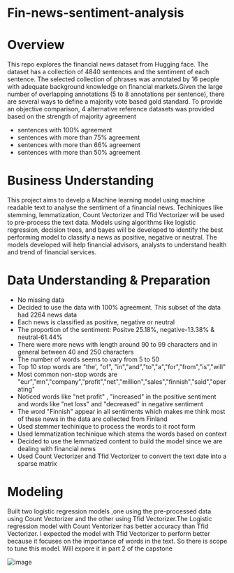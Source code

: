 # Fin-news-sentiment-analysis

# Overview

This repo explores the financial news dataset from Hugging face. The dataset has a collection of 4840 sentences and the sentiment of each sentence. The selected collection of phrases was annotated by 16 people with adequate background knowledge on financial markets.Given the large number of overlapping annotations (5 to 8 annotations per sentence), there are several ways to define a majority vote based gold standard. To provide an objective comparison, 4 alternative reference datasets was provided based on the strength of majority agreement

- sentences with 100% agreement 
- sentences with more than 75% agreement
- sentences with more than 66% agreement 
- sentences with more than 50% agreement

# Business Understanding

This project aims to develp a Machine learning model using machine readable text to analyse the sentiment of a financial news. Techiniques like stemming, lemmatization, Count Vectorizer and Tfid Vectorizer will be used to pre-process the text data. Models using algorithms like logistic regression, decision trees, and bayes will be developed to identify the best performing model to classify a news as positive, negative or neutral. The models developed will help financial advisors, analysts to understand health and trend of financial services.

# Data Understanding & Preparation

- No missing data
- Decided to use the data with 100% agreement. This subset of the data had 2264 news data
- Each news is classified as positive, negative or neutral
- The proportion of the sentiment: Positve 25.18%, negative-13.38% & neutral-61.44%
- There were more news with length around 90 to 99 characters and in general between 40 and 250 characters
- The number of words seems to vary from 5 to 50
- Top 10 stop words are "the', "of", "in","and","to","a","for","from","is","will"
- Most common non-stop words are "eur","mn","company","profit","net","million","sales","finnish","said","operating"
- Noticed words like "net profit" , "increased" in the positive sentiment and words like "net loss" and "decreased" in negative sentiment
- The word "Finnish" appear in all sentiments which makes me think most of these news in the data are collected from Finland
- Used stemmer techinique to process the words to it root form
- Used lemmatization techinique which stems the words based on context
- Decided to use the lemmatized content to build the model since we are dealing with financial news
- Used Count Vectorizer and Tfid Vectorizer to convert the text date into a sparse matrix

# Modeling

Built two logistic regression models ,one using the pre-processed data using Count Vectorizer and the other using Tfid Vectorizer.The Logistic regression model with Count Ventorizer has better accuracy than Tfid Vectorizer. I expected the model with Tfid Vectorizer to perform better because it focuses on the importance of words in the text. So there is scope to tune this model. Will expore it in part 2 of the capstone

![image](https://github.com/manikrajan/Fin-news-sentiment-analysis/assets/6862254/104c6018-d8cd-4ca3-98e3-2f5bca5683fd)

